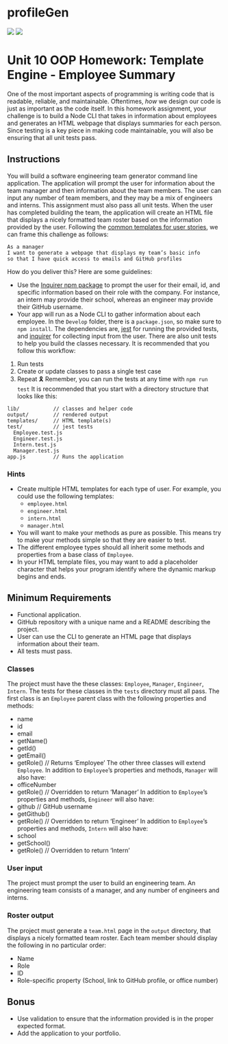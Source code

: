 # profileGen

![](https://github.com/RAULF419/profileGen/blob/main/Develop/images/myteamhtml.png)
![](https://github.com/RAULF419/profileGen/blob/main/Develop/images/test.png)

# Unit 10 OOP Homework: Template Engine - Employee Summary
One of the most important aspects of programming is writing code that is readable, reliable, and maintainable. Oftentimes, *how* we design our code is just as important as the code itself. In this homework assignment, your challenge is to build a Node CLI that takes in information about employees and generates an HTML webpage that displays summaries for each person. Since testing is a key piece in making code maintainable, you will also be ensuring that all unit tests pass.
## Instructions
You will build a software engineering team generator command line application. The application will prompt the user for information about the team manager and then information about the team members. The user can input any number of team members, and they may be a mix of engineers and interns. This assignment must also pass all unit tests. When the user has completed building the team, the application will create an HTML file that displays a nicely formatted team roster based on the information provided by the user. Following the [common templates for user stories](https://en.wikipedia.org/wiki/User_story#Common_templates), we can frame this challenge as follows:
```
As a manager
I want to generate a webpage that displays my team’s basic info
so that I have quick access to emails and GitHub profiles
```
How do you deliver this? Here are some guidelines:
* Use the [Inquirer npm package](https://github.com/SBoudrias/Inquirer.js/) to prompt the user for their email, id, and specific information based on their role with the company. For instance, an intern may provide their school, whereas an engineer may provide their GitHub username.
* Your app will run as a Node CLI to gather information about each employee.
In the `Develop` folder, there is a `package.json`, so make sure to `npm install`.
The dependencies are, [jest](https://jestjs.io/) for running the provided tests, and [inquirer](https://www.npmjs.com/package/inquirer) for collecting input from the user.
There are also unit tests to help you build the classes necessary.
It is recommended that you follow this workflow:
1. Run tests
2. Create or update classes to pass a single test case
3. Repeat
:reminder_ribbon: Remember, you can run the tests at any time with `npm run test`
It is recommended that you start with a directory structure that looks like this:
```
lib/           // classes and helper code
output/        // rendered output
templates/     // HTML template(s)
test/          // jest tests
  Employee.test.js
  Engineer.test.js
  Intern.test.js
  Manager.test.js
app.js         // Runs the application
```
### Hints
* Create multiple HTML templates for each type of user. For example, you could use the following templates:
  * `employee.html`
  * `engineer.html`
  * `intern.html`
  * `manager.html`
* You will want to make your methods as pure as possible. This means try to make your methods simple so that they are easier to test.
* The different employee types should all inherit some methods and properties from a base class of `Employee`.
* In your HTML template files, you may want to add a placeholder character that helps your program identify where the dynamic markup begins and ends.
## Minimum Requirements
* Functional application.
* GitHub repository with a unique name and a README describing the project.
* User can use the CLI to generate an HTML page that displays information about their team.
* All tests must pass.
### Classes
The project must have the these classes: `Employee`, `Manager`, `Engineer`,
`Intern`. The tests for these classes in the `tests` directory must all pass.
The first class is an `Employee` parent class with the following properties and
methods:
  * name
  * id
  * email
  * getName()
  * getId()
  * getEmail()
  * getRole() // Returns ‘Employee’
The other three classes will extend `Employee`.
In addition to `Employee`’s properties and methods, `Manager` will also have:
  * officeNumber
  * getRole() // Overridden to return ‘Manager’
In addition to `Employee`’s properties and methods, `Engineer` will also have:
  * github  // GitHub username
  * getGithub()
  * getRole() // Overridden to return ‘Engineer’
In addition to `Employee`’s properties and methods, `Intern` will also have:
  * school
  * getSchool()
  * getRole() // Overridden to return ‘Intern’
### User input
The project must prompt the user to build an engineering team. An engineering
team consists of a manager, and any number of engineers and interns.
### Roster output
The project must generate a `team.html` page in the `output` directory, that displays a nicely formatted team roster. Each team member should display the following in no particular order:
  * Name
  * Role
  * ID
  * Role-specific property (School, link to GitHub profile, or office number)
## Bonus
* Use validation to ensure that the information provided is in the proper expected format.
* Add the application to your portfolio.